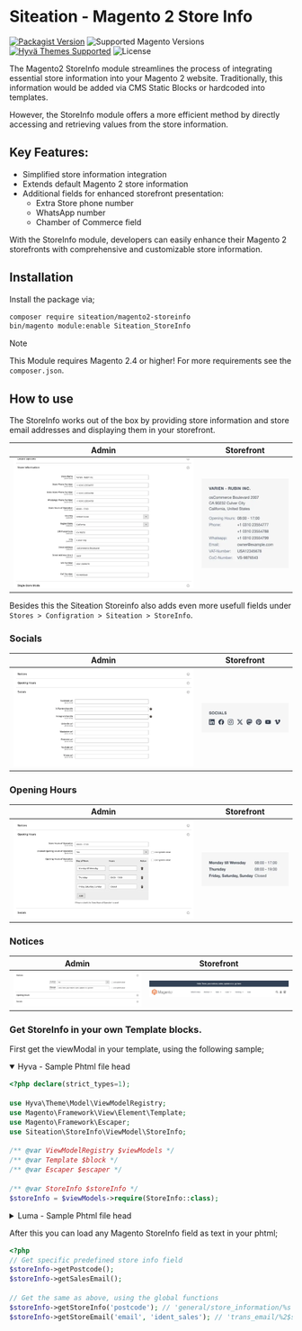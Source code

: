 # Siteation - Magento 2 Store Info

[![Packagist Version](https://img.shields.io/packagist/v/siteation/magento2-storeinfo?style=for-the-badge)](https://packagist.org/packages/siteation/magento2-storeinfo)
![Supported Magento Versions](https://img.shields.io/badge/magento-%202.3_|_2.4-brightgreen.svg?logo=magento&longCache=true&style=for-the-badge)
[![Hyvä Themes Supported](https://img.shields.io/badge/Hyva_Themes-Supported-3df0af.svg?longCache=true&style=for-the-badge)](https://hyva.io/)
![License](https://img.shields.io/github/license/Siteation/magento2-storeinfo?color=%23234&style=for-the-badge)

The Magento2 StoreInfo module streamlines the process of integrating essential store information into your Magento 2 website. Traditionally,
this information would be added via CMS Static Blocks or hardcoded into templates.

However, the StoreInfo module offers a more efficient method by directly accessing and retrieving values from the store information.

## Key Features:

- Simplified store information integration
- Extends default Magento 2 store information
- Additional fields for enhanced storefront presentation:
  - Extra Store phone number
  - WhatsApp number
  - Chamber of Commerce field

With the StoreInfo module, developers can easily enhance their Magento 2 storefronts with comprehensive and customizable store information.

## Installation

Install the package via;

```bash
composer require siteation/magento2-storeinfo
bin/magento module:enable Siteation_StoreInfo
```

> [!NOTE]
> This Module requires Magento 2.4 or higher!
> For more requirements see the `composer.json`.

## How to use

The StoreInfo works out of the box by providing store information and store email addresses and displaying them in your storefront.

| Admin        | Storefront   |
| ------------ | ------------ |
| ![preview-1] | ![preview-2] |

[preview-1]: ./assets/storeinfo-admin.webp "Preview of the Magento2 admin store information"
[preview-2]: ./assets/storeinfo.webp "Preview of the Magento2 store information displayed by the Siteation StoreInfo"

Besides this the Siteation Storeinfo also adds even more usefull fields under `Stores > Configration > Siteation > StoreInfo`.

### Socials

| Admin        | Storefront   |
| ------------ | ------------ |
| ![preview-3] | ![preview-4] |

[preview-3]: ./assets/socials-admin.webp "Preview of the Magento2 admin store information Siteation StoreInfo Socials"
[preview-4]: ./assets/socials.webp "Preview of the Siteation StoreInfo Social icons"

### Opening Hours

| Admin        | Storefront   |
| ------------ | ------------ |
| ![preview-5] | ![preview-6] |

[preview-5]: ./assets/storehours-admin.webp "Preview of the Magento2 admin store information Siteation StoreInfo Opening Hours"
[preview-6]: ./assets/storehours.webp "Preview of the Siteation StoreInfo Opening Hours"

### Notices

| Admin        | Storefront   |
| ------------ | ------------ |
| ![preview-7] | ![preview-8] |

[preview-7]: ./assets/notices-admin.webp "Preview of the Magento2 admin store information Siteation StoreInfo Notices"
[preview-8]: ./assets/notices.webp "Preview of the Siteation StoreInfo Notices"

### Get StoreInfo in your own Template blocks.

First get the viewModal in your template, using the following sample;

<details open><summary>Hyva - Sample Phtml file head</summary>

```php
<?php declare(strict_types=1);

use Hyva\Theme\Model\ViewModelRegistry;
use Magento\Framework\View\Element\Template;
use Magento\Framework\Escaper;
use Siteation\StoreInfo\ViewModel\StoreInfo;

/** @var ViewModelRegistry $viewModels */
/** @var Template $block */
/** @var Escaper $escaper */

/** @var StoreInfo $storeInfo */
$storeInfo = $viewModels->require(StoreInfo::class);
```

</details>

<details><summary>Luma - Sample Phtml file head</summary>

_For Luma templates,_
_see the previous sample for the xml needed to load the viewModal._

```php
<?php declare(strict_types=1);

use Magento\Framework\View\Element\Template;
use Magento\Framework\Escaper;

/** @var Template $block */
/** @var Escaper $escaper */

/** @var Siteation\StoreInfo\ViewModel\StoreInfo $storeInfo */
$storeInfo = $block->getData('viewModelStoreInfo');
```

</details>

After this you can load any Magento StoreInfo field as text in your phtml;

```php
<?php
// Get specific predefined store info field
$storeInfo->getPostcode();
$storeInfo->getSalesEmail();

// Get the same as above, using the global functions
$storeInfo->getStoreInfo('postcode'); // 'general/store_information/%s'
$storeInfo->getStoreEmail('email', 'ident_sales'); // 'trans_email/%2$s/%1$s'
```
